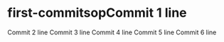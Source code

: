 # first-commitsopCommit 1 line
Commit 2 line
Commit 3 line
Commit 4 line
Commit 5 line
Commit 6 line
